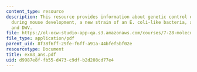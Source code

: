 ```yaml
---
content_type: resource
description: This resource provides information about genetic control of muscle formation
  during mouse development, a new strain of an E. coli-like bacteria, amino acid peptides,
  and DWV.
file: https://ol-ocw-studio-app-qa.s3.amazonaws.com/courses/7-28-molecular-biology-spring-2005/d9987e8ffb55d473c9dfb2d208cd77e4_exm3_ans.pdf
file_type: application/pdf
parent_uid: 8f38f6ff-29fe-f6ff-a91a-44bfef5bf02e
resourcetype: Document
title: exm3_ans.pdf
uid: d9987e8f-fb55-d473-c9df-b2d208cd77e4
---
```

